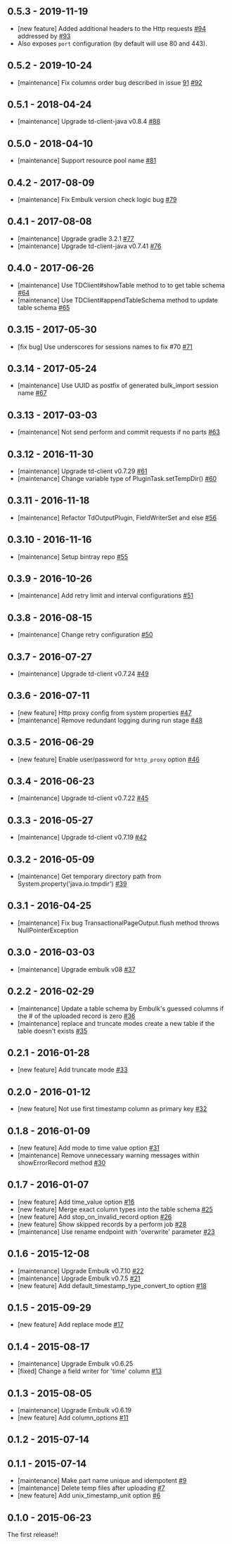 ## 0.5.3 - 2019-11-19
* [new feature] Added additional headers to the Http requests [#94](https://github.com/treasure-data/embulk-output-td/pul/94) addressed by [#93](https://github.com/treasure-data/embulk-output-td/issues/93)
* Also exposes `port` configuration (by default will use 80 and 443). 

## 0.5.2 - 2019-10-24
* [maintenance] Fix columns order bug described in issue [91](https://github.com/treasure-data/embulk-output-td/issues/91) [#92](https://github.com/treasure-data/embulk-output-td/pull/92)

## 0.5.1 - 2018-04-24
* [maintenance] Upgrade td-client-java v0.8.4 [#88](https://github.com/treasure-data/embulk-output-td/pull/88)

## 0.5.0 - 2018-04-10

* [maintenance] Support resource pool name [#81](https://github.com/treasure-data/embulk-output-td/pull/81)

## 0.4.2 - 2017-08-09

* [maintenance] Fix Embulk version check logic bug [#79](https://github.com/treasure-data/embulk-output-td/pull/79)

## 0.4.1 - 2017-08-08

* [maintenance] Upgrade gradle 3.2.1 [#77](https://github.com/treasure-data/embulk-output-td/pull/77)
* [maintenance] Upgrade td-client-java v0.7.41 [#76](https://github.com/treasure-data/embulk-output-td/pull/76)

## 0.4.0 - 2017-06-26

* [maintenance] Use TDClient#showTable method to to get table schema [#64](https://github.com/treasure-data/embulk-output-td/pull/64)
* [maintenance] Use TDClient#appendTableSchema method to update table schema [#65](https://github.com/treasure-data/embulk-output-td/pull/65)

## 0.3.15 - 2017-05-30

* [fix bug] Use underscores for sessions names to fix #70 [#71](https://github.com/treasure-data/embulk-output-td/pull/71)

## 0.3.14 - 2017-05-24

* [maintenance] Use UUID as postfix of generated bulk_import session name [#67](https://github.com/treasure-data/embulk-output-td/pull/67)

## 0.3.13 - 2017-03-03

* [maintenance] Not send perform and commit requests if no parts [#63](https://github.com/treasure-data/embulk-output-td/pull/63)

## 0.3.12 - 2016-11-30

* [maintenance] Upgrade td-client v0.7.29 [#61](https://github.com/treasure-data/embulk-output-td/pull/61)
* [maintenance] Change variable type of PluginTask.setTempDir() [#60](https://github.com/treasure-data/embulk-output-td/pull/60)

## 0.3.11 - 2016-11-18

* [maintenance] Refactor TdOutputPlugin, FieldWriterSet and else [#56](https://github.com/treasure-data/embulk-output-td/pull/56)

## 0.3.10 - 2016-11-16

* [maintenance] Setup bintray repo [#55](https://github.com/treasure-data/embulk-output-td/pull/55)

## 0.3.9 - 2016-10-26

* [maintenance] Add retry limit and interval configurations [#51](https://github.com/treasure-data/embulk-output-td/pull/51)

## 0.3.8 - 2016-08-15

* [maintenance] Change retry configuration [#50](https://github.com/treasure-data/embulk-output-td/pull/50)

## 0.3.7 - 2016-07-27

* [maintenance] Upgrade td-client v0.7.24 [#49](https://github.com/treasure-data/embulk-output-td/pull/49)

## 0.3.6 - 2016-07-11

* [new feature] Http proxy config from system properties [#47](https://github.com/treasure-data/embulk-output-td/pull/47)
* [maintenance] Remove redundant logging during run stage [#48](https://github.com/treasure-data/embulk-output-td/pull/48)

## 0.3.5 - 2016-06-29

* [new feature] Enable user/password for `http_proxy` option [#46](https://github.com/treasure-data/embulk-output-td/pull/46)

## 0.3.4 - 2016-06-23

* [maintenance] Upgrade td-client v0.7.22 [#45](https://github.com/treasure-data/embulk-output-td/pull/45)

## 0.3.3 - 2016-05-27

* [maintenance] Upgrade td-client v0.7.19 [#42](https://github.com/treasure-data/embulk-output-td/pull/42)

## 0.3.2 - 2016-05-09

* [maintenance] Get temporary directory path from System.property('java.io.tmpdir') [#39](https://github.com/treasure-data/embulk-output-td/pull/39)

## 0.3.1 - 2016-04-25

* [maintenance] Fix bug TransactionalPageOutput.flush method throws NullPointerException

## 0.3.0 - 2016-03-03

* [maintenance] Upgrade embulk v08 [#37](https://github.com/treasure-data/embulk-output-td/pull/37)

## 0.2.2 - 2016-02-29

* [maintenance] Update a table schema by Embulk's guessed columns if the # of the uploaded record is zero [#36](https://github.com/treasure-data/embulk-output-td/pull/36)
* [maintenance] replace and truncate modes create a new table if the table doesn't exists [#35](https://github.com/treasure-data/embulk-output-td/pull/35)

## 0.2.1 - 2016-01-28

* [new feature] Add truncate mode [#33](https://github.com/treasure-data/embulk-output-td/pull/33)

## 0.2.0 - 2016-01-12

* [new feature] Not use first timestamp column as primary key [#32](https://github.com/treasure-data/embulk-output-td/pull/32)

## 0.1.8 - 2016-01-09

* [new feature] Add mode to time value option  [#31](https://github.com/treasure-data/embulk-output-td/pull/31)
* [maintenance] Remove unnecessary warning messages within showErrorRecord method [#30](https://github.com/treasure-data/embulk-output-td/pull/30)

## 0.1.7 - 2016-01-07

* [new feature] Add time_value option  [#16](https://github.com/treasure-data/embulk-output-td/pull/16)
* [new feature] Merge exact column types into the table schema [#25](https://github.com/treasure-data/embulk-output-td/pull/25)
* [new feature]	Add stop_on_invalid_record option [#26](https://github.com/treasure-data/embulk-output-td/pull/26)
* [new feature] Show skipped records by a perform job [#28](https://github.com/treasure-data/embulk-output-td/pull/28)
* [maintenance] Use rename endpoint with 'overwrite' parameter [#23](https://github.com/treasure-data/embulk-output-td/pull/23)

## 0.1.6 - 2015-12-08

* [maintenance] Upgrade Embulk v0.7.10 [#22](https://github.com/treasure-data/embulk-output-td/pull/22)
* [maintenance] Upgrade Embulk v0.7.5 [#21](https://github.com/treasure-data/embulk-output-td/pull/21)
* [new feature] Add default_timestamp_type_convert_to option [#18](https://github.com/treasure-data/embulk-output-td/pull/18)

## 0.1.5 - 2015-09-29

* [new feature] Add replace mode [#17](https://github.com/treasure-data/embulk-output-td/pull/17)

## 0.1.4 - 2015-08-17

* [maintenance] Upgrade Embulk v0.6.25
* [fixed] Change a field writer for 'time' column [#13](https://github.com/treasure-data/embulk-output-td/pull/13)


## 0.1.3 - 2015-08-05

* [maintenance] Upgrade Embulk v0.6.19
* [new feature] Add column_options [#11](https://github.com/treasure-data/embulk-output-td/pull/11)

## 0.1.2 - 2015-07-14

## 0.1.1 - 2015-07-14

* [maintenance] Make part name unique and idempotent [#9](https://github.com/treasure-data/embulk-output-td/pull/9)
* [maintenance] Delete temp files after uploading [#7](https://github.com/treasure-data/embulk-output-td/pull/7)
* [new feature] Add unix_timestamp_unit option [#6](https://github.com/treasure-data/embulk-output-td/pull/6)

## 0.1.0 - 2015-06-23

The first release!!
